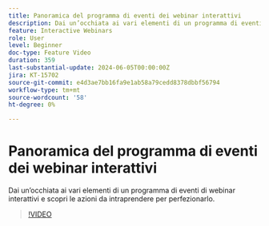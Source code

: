 ```yaml
---
title: Panoramica del programma di eventi dei webinar interattivi
description: Dai un’occhiata ai vari elementi di un programma di eventi di webinar interattivi e scopri le azioni da intraprendere per perfezionarlo.
feature: Interactive Webinars
role: User
level: Beginner
doc-type: Feature Video
duration: 359
last-substantial-update: 2024-06-05T00:00:00Z
jira: KT-15702
source-git-commit: e4d3ae7bb16fa9e1ab58a79cedd8378dbbf56794
workflow-type: tm+mt
source-wordcount: '58'
ht-degree: 0%

---
```



# Panoramica del programma di eventi dei webinar interattivi

Dai un’occhiata ai vari elementi di un programma di eventi di webinar interattivi e scopri le azioni da intraprendere per perfezionarlo.

>[!VIDEO](https://video.tv.adobe.com/v/3429640/?learn=on)

